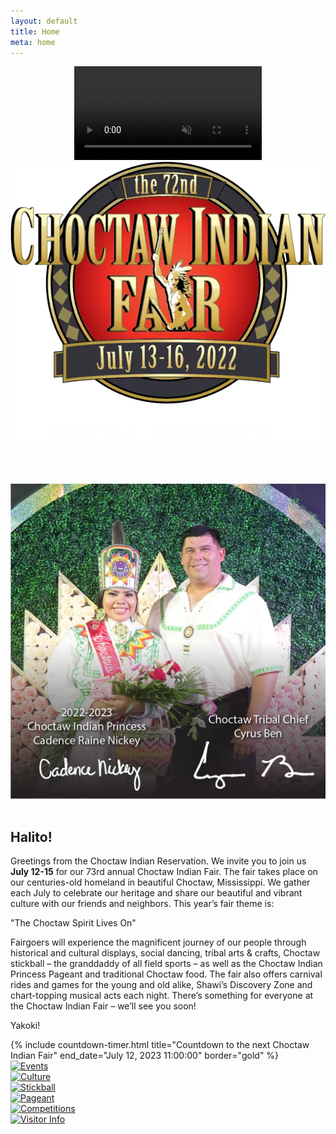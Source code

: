 ```yaml
---
layout: default
title: Home
meta: home
---
```

<header>
  <!-- This div is  intentionally blank. It creates the transparent black overlay over the video which you can modify in the CSS -->
  <div class="overlay"></div>
  <!-- The HTML5 video element that will create the background video on the header -->
  <video playsinline="playsinline" autoplay="autoplay" muted="muted" loop="loop">
    <source src="/assets/img/CIFVideoWeb_1.mp4" type="video/mp4">
  </video>
  <!-- The header content -->
  <div class="container h-100 d-block d-sm-none">
    <div class="d-flex h-100 text-center align-items-center">
      <div class="w-100 text-white">
        <img src="/assets/img/logos/fairlogo.webp" alt="Choctaw Indian Fair Logo" class="img-fluid">
      </div>
    </div>
  </div>
</header>

<section class="diamond-bg">
  <div class="container">
    <div class="row align-items-center">
      <div class="col-xl">
        <img class="card-gold-border img-fluid" src="/assets/img/chiefprincess.webp" alt="Chief & Princess 2022"/>
      </div>
      <div class="col-xl">
        <br class="d-xl-none"/>
        <h1 class="display-1 mb-0 shadow-text">Halito!</h1>
        <p class="lead my-1 mb-3">
          Greetings from the Choctaw Indian Reservation. We invite you to join us <strong>July 12-15</strong> for our 73rd annual Choctaw Indian Fair. The fair takes place on our centuries-old homeland in beautiful Choctaw, Mississippi. We gather each July to celebrate our heritage and share our beautiful and vibrant culture with our friends and neighbors. This year’s fair theme is:
        </p>
        <p class="h3 display-3 mb-0">"The Choctaw Spirit Lives On"</p>
        <p class="lead my-1 mb-3">
          Fairgoers will experience the magnificent journey of our people through historical and cultural displays, social dancing, tribal arts &amp; crafts, Choctaw stickball – the granddaddy of all field sports – as well as the Choctaw Indian Princess Pageant and traditional Choctaw food. The fair also offers carnival rides and games for the young and old alike, Shawi’s Discovery Zone and chart-topping musical acts each night. There’s something for everyone at the Choctaw Indian Fair – we’ll see you soon!
        </p>
        <p class="h3 display-3">Yakoki!</p>
      </div>
    </div>
  </div>
</section>

<section class="diamond-bg2">
  <div class="container">
    {% include countdown-timer.html title="Countdown to the next Choctaw Indian Fair" end_date="July 12, 2023 11:00:00" border="gold" %}
    <row class="row row-cols-1 row-cols-lg-2 row-cols-xl-3 g-0 card-gold-border mt-5">
      <div class="col">
        <a href="/events/">
          <div class="card bg-transparent opaque">
            <img src="../assets/img/svg/Events.svg" alt="Events">
          </div>
        </a>
      </div>
      <div class="col">
        <a href="/culture/">
          <div class="card bg-transparent opaque">
            <img src="../assets/img/svg/Culture.svg" alt="Culture">
          </div>
        </a>
      </div>
      <div class="col">
        <a href="/stickball/">
          <div class="card bg-transparent opaque">
            <img src="../assets/img/svg/Stickball.svg" alt="Stickball">
          </div>
        </a>
      </div>
      <div class="col">
        <a href="/pageant/">
          <div class="card bg-transparent opaque">
            <img src="../assets/img/svg/Pageant.svg" alt="Pageant">
          </div>
        </a>
      </div>
      <div class="col">
        <a href="/competitions/">
          <div class="card bg-transparent opaque">
            <img src="../assets/img/svg/Competitions.svg" alt="Competitions">
          </div>
        </a>
      </div>
      <div class="col">
        <a href="/info/">
          <div class="card bg-transparent opaque">
            <img src="../assets/img/svg/Visitor Info.svg" alt="Visitor Info">
          </div>
        </a>
      </div>
    </row>
  </div>
</section>
